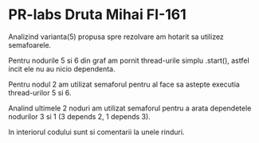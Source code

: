 # PR-labs Druta Mihai FI-161
Analizind varianta(5) propusa spre rezolvare am hotarit sa utilizez semafoarele.

Pentru nodurile 5 si 6 din graf am pornit thread-urile simplu .start(), astfel incit ele nu au nicio dependenta.

Pentru nodul 2 am utilizat semaforul pentru al face sa astepte executia thread-urilor 5 si 6.

Analind ultimele 2 noduri am utilizat semaforul pentru a arata dependetele nodurilor 3 si 1 (3 depends 2, 1 depends 3).

In interiorul codului sunt si comentarii la unele rinduri.
